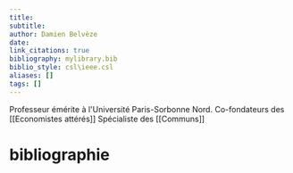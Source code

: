 ```yaml
---
title: 
subtitle:
author: Damien Belvèze
date: 
link_citations: true
bibliography: mylibrary.bib
biblio_style: csl\ieee.csl
aliases: []
tags: []
---
```



Professeur émérite à l'Université Paris-Sorbonne Nord. 
Co-fondateurs des [[Economistes attérés]]
Spécialiste des [[Communs]]


# bibliographie

